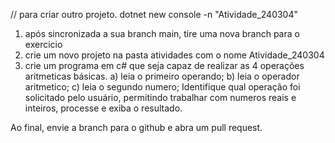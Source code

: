 
// para criar outro projeto.
dotnet new console -n "Atividade_240304"

1) após sincronizada a sua branch main, tire uma nova branch para o exercicio
2) crie um novo projeto na pasta atividades com o nome Atividade_240304
3) crie um programa em c# que seja capaz de realizar as 4 operações aritmeticas básicas.
a) leia o primeiro operando;
b) leia o operador aritmetico;
c) leia o segundo numero;
Identifique qual operação foi solicitado pelo usuário,
permitindo trabalhar com numeros reais e inteiros, processe e exiba o resultado.

Ao final, envie a branch para o github e abra um pull request.